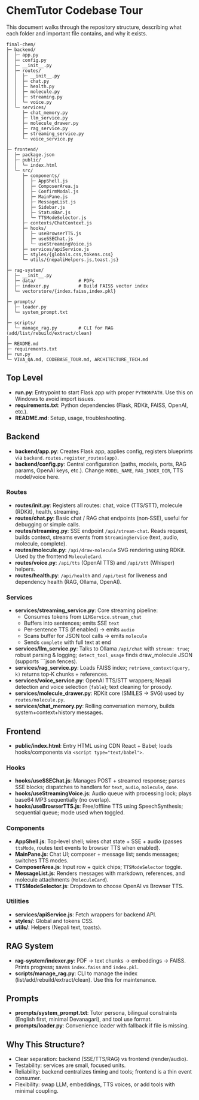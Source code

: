 # ChemTutor Codebase Tour

This document walks through the repository structure, describing what each folder and important file contains, and why it exists.

```
final-chem/
├─ backend/
│  ├─ app.py
│  ├─ config.py
│  ├─ __init__.py
│  ├─ routes/
│  │  ├─ __init__.py
│  │  ├─ chat.py
│  │  ├─ health.py
│  │  ├─ molecule.py
│  │  ├─ streaming.py
│  │  └─ voice.py
│  └─ services/
│     ├─ chat_memory.py
│     ├─ llm_service.py
│     ├─ molecule_drawer.py
│     ├─ rag_service.py
│     ├─ streaming_service.py
│     └─ voice_service.py
│
├─ frontend/
│  ├─ package.json
│  ├─ public/
│  │  └─ index.html
│  └─ src/
│     ├─ components/
│     │  ├─ AppShell.js
│     │  ├─ ComposerArea.js
│     │  ├─ ConfirmModal.js
│     │  ├─ MainPane.js
│     │  ├─ MessageList.js
│     │  ├─ Sidebar.js
│     │  ├─ StatusBar.js
│     │  └─ TTSModeSelector.js
│     ├─ contexts/ChatContext.js
│     ├─ hooks/
│     │  ├─ useBrowserTTS.js
│     │  ├─ useSSEChat.js
│     │  └─ useStreamingVoice.js
│     ├─ services/apiService.js
│     ├─ styles/{globals.css,tokens.css}
│     └─ utils/{nepaliHelpers.js,toast.js}
│
├─ rag-system/
│  ├─ __init__.py
│  ├─ data/                # PDFs
│  ├─ indexer.py           # Build FAISS vector index
│  └─ vectorstore/{index.faiss,index.pkl}
│
├─ prompts/
│  ├─ loader.py
│  └─ system_prompt.txt
│
├─ scripts/
│  └─ manage_rag.py        # CLI for RAG (add/list/rebuild/extract/clean)
│
├─ README.md
├─ requirements.txt
├─ run.py
└─ VIVA_QA.md, CODEBASE_TOUR.md, ARCHITECTURE_TECH.md
```

## Top Level
- **run.py**: Entrypoint to start Flask app with proper `PYTHONPATH`. Use this on Windows to avoid import issues.
- **requirements.txt**: Python dependencies (Flask, RDKit, FAISS, OpenAI, etc.).
- **README.md**: Setup, usage, troubleshooting.

## Backend
- **backend/app.py**: Creates Flask app, applies config, registers blueprints via `backend.routes.register_routes(app)`.
- **backend/config.py**: Central configuration (paths, models, ports, RAG params, OpenAI keys, etc.). Change `MODEL_NAME`, `RAG_INDEX_DIR`, TTS model/voice here.

### Routes
- **routes/__init__.py**: Registers all routes: chat, voice (TTS/STT), molecule (RDKit), health, streaming.
- **routes/chat.py**: Basic chat / RAG chat endpoints (non‑SSE), useful for debugging or simple calls.
- **routes/streaming.py**: SSE endpoint `/api/stream-chat`. Reads request, builds context, streams events from `StreamingService` (text, audio, molecule, complete).
- **routes/molecule.py**: `/api/draw-molecule` SVG rendering using RDKit. Used by the frontend `MoleculeCard`.
- **routes/voice.py**: `/api/tts` (OpenAI TTS) and `/api/stt` (Whisper) helpers.
- **routes/health.py**: `/api/health` and `/api/test` for liveness and dependency health (RAG, Ollama, OpenAI).

### Services
- **services/streaming_service.py**: Core streaming pipeline:
  - Consumes tokens from `LLMService.stream_chat`
  - Buffers into sentences; emits SSE `text`
  - Per‑sentence TTS (if enabled) → emits `audio`
  - Scans buffer for JSON tool calls → emits `molecule`
  - Sends `complete` with full text at end
- **services/llm_service.py**: Talks to Ollama `/api/chat` with `stream: true`; robust parsing & logging; `detect_tool_usage` finds draw_molecule JSON (supports ```json fences).
- **services/rag_service.py**: Loads FAISS index; `retrieve_context(query, k)` returns top‑K chunks + references.
- **services/voice_service.py**: OpenAI TTS/STT wrappers; Nepali detection and voice selection (`fable`); text cleaning for prosody.
- **services/molecule_drawer.py**: RDKit core (SMILES → SVG) used by `routes/molecule.py`.
- **services/chat_memory.py**: Rolling conversation memory, builds system+context+history messages.

## Frontend
- **public/index.html**: Entry HTML using CDN React + Babel; loads hooks/components via `<script type="text/babel">`.

### Hooks
- **hooks/useSSEChat.js**: Manages POST + streamed response; parses SSE blocks; dispatches to handlers for `text`, `audio`, `molecule`, `done`.
- **hooks/useStreamingVoice.js**: Audio queue with processing lock; plays base64 MP3 sequentially (no overlap).
- **hooks/useBrowserTTS.js**: Free/offline TTS using SpeechSynthesis; sequential queue; mode used when toggled.

### Components
- **AppShell.js**: Top‑level shell; wires chat state + SSE + audio (passes `ttsMode`, routes text events to browser TTS when enabled).
- **MainPane.js**: Chat UI; composer + message list; sends messages; switches TTS modes.
- **ComposerArea.js**: Input row + quick chips; `TTSModeSelector` toggle.
- **MessageList.js**: Renders messages with markdown, references, and molecule attachments (`MoleculeCard`).
- **TTSModeSelector.js**: Dropdown to choose OpenAI vs Browser TTS.

### Utilities
- **services/apiService.js**: Fetch wrappers for backend API.
- **styles/**: Global and tokens CSS.
- **utils/**: Helpers (Nepali text, toasts).

## RAG System
- **rag-system/indexer.py**: PDF → text chunks → embeddings → FAISS. Prints progress; saves `index.faiss` and `index.pkl`.
- **scripts/manage_rag.py**: CLI to manage the index (list/add/rebuild/extract/clean). Use this for maintenance.

## Prompts
- **prompts/system_prompt.txt**: Tutor persona, bilingual constraints (English first, minimal Devanagari), and tool use format.
- **prompts/loader.py**: Convenience loader with fallback if file is missing.

## Why This Structure?
- Clear separation: backend (SSE/TTS/RAG) vs frontend (render/audio).
- Testability: services are small, focused units.
- Reliability: backend centralizes timing and tools; frontend is a thin event consumer.
- Flexibility: swap LLM, embeddings, TTS voices, or add tools with minimal coupling.
